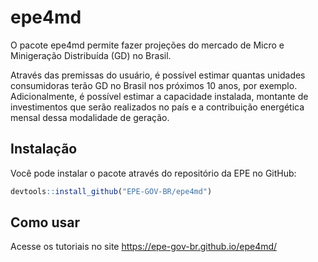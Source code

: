 
<!-- README.md is generated from README.Rmd. Please edit that file -->

# epe4md

<!-- badges: start -->
<!-- badges: end -->

O pacote epe4md permite fazer projeções do mercado de Micro e
Minigeração Distribuída (GD) no Brasil.

Através das premissas do usuário, é possível estimar quantas unidades
consumidoras terão GD no Brasil nos próximos 10 anos, por exemplo.
Adicionalmente, é possível estimar a capacidade instalada, montante de
investimentos que serão realizados no país e a contribuição energética
mensal dessa modalidade de geração.

## Instalação

Você pode instalar o pacote através do repositório da EPE no GitHub:

``` r
devtools::install_github("EPE-GOV-BR/epe4md")
```

## Como usar

Acesse os tutoriais no site <https://epe-gov-br.github.io/epe4md/>
